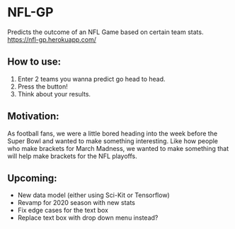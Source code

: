 # NFL-GP
Predicts the outcome of an NFL Game based on certain team stats.
https://nfl-gp.herokuapp.com/

## How to use: 
1) Enter 2 teams you wanna predict go head to head.
2) Press the button!
3) Think about your results.

## Motivation:
As football fans, we were a little bored heading into the week before the Super Bowl and 
wanted to make something interesting. Like how people who make brackets for March Madness,
we wanted to make something that will help make brackets for the NFL playoffs.

## Upcoming: 
- New data model (either using Sci-Kit or Tensorflow)
- Revamp for 2020 season with new stats
- Fix edge cases for the text box
- Replace text box with drop down menu instead?
